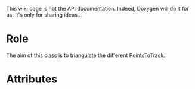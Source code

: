 This wiki page is not the API documentation. Indeed, Doxygen will do it for us. It's only for sharing ideas...

# Role #

The aim of this class is to triangulate the different [PointsToTrack](PointsToTrack.md).

# Attributes #